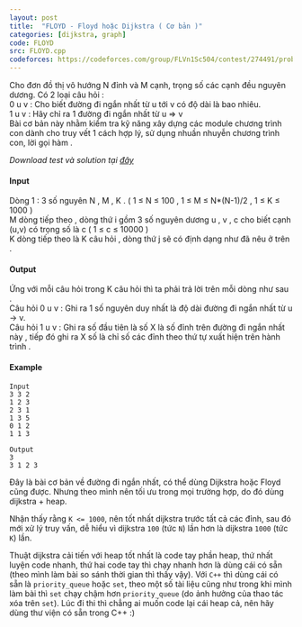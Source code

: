 ```yaml
---
layout: post
title:  "FLOYD - Floyd hoặc Dijkstra ( Cơ bản )"
categories: [dijkstra, graph]
code: FLOYD
src: FLOYD.cpp
codeforces: https://codeforces.com/group/FLVn1Sc504/contest/274491/problem/M
---
```




  


Cho đơn đồ thị vô hướng N đỉnh và M cạnh, trọng số các cạnh đều nguyên dương. Có 2 loại câu hỏi :  
0 u v : Cho biết đường đi ngắn nhất từ u tới v có độ dài là bao nhiêu.  
1 u v : Hãy chỉ ra 1 đường đi ngắn nhất từ u => v  
Bài cơ bản này nhằm kiểm tra kỹ năng xây dựng các module chương trình con dành cho truy vết 1 cách hợp lý, sử dụng nhuần nhuyễn chương trình con, lời gọi hàm .  
  
_Download test và solution tại [đây](http://vn.spoj.com/content/floyd.rar)_

#### Input

Dòng 1 : 3 số nguyên N , M , K . ( 1 ≤ N ≤ 100 , 1 ≤ M ≤ N\*(N-1)/2 , 1 ≤ K ≤ 1000 )  
M dòng tiếp theo , dòng thứ i gồm 3 số nguyên dương u , v , c cho biết cạnh (u,v) có trọng số là c ( 1 ≤ c ≤ 10000 )  
K dòng tiếp theo là K câu hỏi , dòng thứ j sẽ có định dạng như đã nêu ở trên .  

#### Output

Ứng với mỗi câu hỏi trong K câu hỏi thì ta phải trả lời trên mỗi dòng như sau .  
Câu hỏi 0 u v : Ghi ra 1 số nguyên duy nhất là độ dài đường đi ngắn nhất từ u -> v.  
Câu hỏi 1 u v : Ghi ra số đầu tiên là số X là số đỉnh trên đường đi ngắn nhất này , tiếp đó ghi ra X số là chỉ số các đỉnh theo thứ tự xuất hiện trên hành trình .  

#### Example

```
Input
3 3 2
1 2 3
2 3 1
1 3 5
0 1 2
1 1 3

Output
3
3 1 2 3
```

<!--more-->



Đây là bài cơ bản về đường đi ngắn nhất, có thể dùng Dijkstra hoặc Floyd cũng được. Nhưng theo mình nên tối ưu trong mọi trường hợp, do đó dùng dijkstra + heap. 

Nhận thấy rằng `K <= 1000`, nên tốt nhất dijkstra trước tất cả các đỉnh, sau đó mới xử lý truy vấn, dễ hiểu vì dijkstra `100` (tức `N`) lần hơn là dijkstra `1000` (tức `K`) lần.

Thuật dijkstra cải tiến với heap tốt nhất là code tay phần heap, thứ nhất luyện code nhanh, thứ hai code tay thì chạy nhanh hơn là dùng cái có sẵn (theo mình làm bài so sánh thời gian thì thấy vậy). Với `C++` thì dùng cái có sẵn là `priority_queue` hoặc `set`, theo một số tài liệu cũng như trong khi mình làm bài thì `set` chạy chậm hơn `priority_queue` (do ảnh hưởng của thao tác xóa trên `set`). Lúc đi thi thì chẳng ai muốn code lại cái heap cả, nên hãy dùng thư viện có sẵn trong C++ :)
